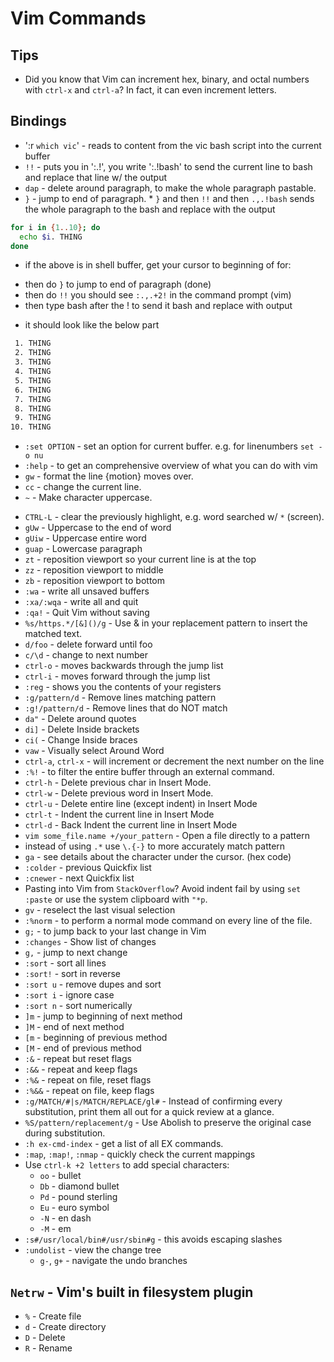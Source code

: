 # Vim Commands

## Tips

- Did you know that Vim can increment hex, binary, and octal numbers
  with `ctrl-x` and `ctrl-a`? In fact, it can even increment letters.

## Bindings
* ':r `which vic`' - reads to content from the vic bash script into the current buffer
* `!!` - puts you in ':.!', you write ':.!bash' to send the current line to bash and replace that line w/ the output
* `dap` - delete around paragraph, to make the whole paragraph pastable.
* `}` - jump to end of paragraph.
      * `}` and then `!!` and then `.,.!bash` sends the whole paragraph to the bash and replace with the output
```sh
for i in {1..10}; do
  echo $i. THING
done
```
* if the above is in shell buffer, get your cursor to beginning of for:
 - then do `}` to jump to end of paragraph (done)
 - then do `!!` you should see `:.,.+2!` in the command prompt (vim)
 - then type bash after the ! to send it bash and replace with output

* it should look like the below part

```txt
 1. THING
 2. THING
 3. THING
 4. THING
 5. THING
 6. THING
 7. THING
 8. THING
 9. THING
10. THING
```

* `:set OPTION` - set an option for current buffer. e.g. for linenumbers `set -o nu`
* `:help` - to get an comprehensive overview of what you can do with vim
* `gw` - format the line {motion} moves over.
* `cc` - change the current line.
* `~` - Make character uppercase.
- `CTRL-L` - clear the previously highlight, e.g. word searched w/ `*` (screen).
- `gUw` - Uppercase to the end of word
- `gUiw` - Uppercase entire word
- `guap` - Lowercase paragraph
- `zt` - reposition viewport so your current line is at the top
- `zz` - reposition viewport to middle
- `zb` - reposition viewport to bottom
- `:wa` - write all unsaved buffers
- `:xa/:wqa` - write all and quit
- `:qa!` - Quit Vim without saving
- `%s/https.*/[&]()/g` - Use & in your replacement pattern to insert the
  matched text.
- `d/foo` - delete forward until foo
- `c/\d` - change to next number
- `ctrl-o` - moves backwards through the jump list
- `ctrl-i` - moves forward through the jump list
- `:reg` - shows you the contents of your registers
- `:g/pattern/d` - Remove lines matching pattern
- `:g!/pattern/d` - Remove lines that do NOT match
- `da"` - Delete around quotes
- `di]` - Delete Inside brackets
- `ci(` - Change Inside braces
- `vaw` - Visually select Around Word
- `ctrl-a`, `ctrl-x` - will increment or decrement the next number on
  the line
- `:%!` - to filter the entire buffer through an external command.
- `ctrl-h` - Delete previous char in Insert Mode.
- `ctrl-w` - Delete previous word in Insert Mode. 
- `ctrl-u` - Delete entire line (except indent) in Insert Mode
- `ctrl-t` - Indent the current line in Insert Mode
- `ctrl-d` - Back Indent the current line in Insert Mode
- `vim some_file.name +/your_pattern` - Open a file directly to a
  pattern
- instead of using `.*` use `\.{-}` to more accurately match pattern 
- `ga` - see details about the character under the cursor. (hex code)
- `:colder` - previous Quickfix list
- `:cnewer` - next Quickfix list
- Pasting into Vim from `StackOverflow`? Avoid indent fail by using `set
  :paste` or use the system clipboard with `"*p`.
- `gv` - reselect the last visual selection
- `:%norm` - to perform a normal mode command on every line of the file.
- `g;` - to jump back to your last change in Vim
- `:changes` - Show list of changes
- `g,` - jump to next change
- `:sort` - sort all lines
- `:sort!` - sort in reverse
- `:sort u` - remove dupes and sort
- `:sort i` - ignore case
- `:sort n` - sort numerically
- `]m` - jump to beginning of next method
- `]M` - end of next method
- `[m` - beginning of previous method
- `[M` - end of previous method
- `:&` - repeat but reset flags
- `:&&` - repeat and keep flags
- `:%&` - repeat on file, reset flags
- `:%&&` - repeat on file, keep flags
- `:g/MATCH/#|s/MATCH/REPLACE/gl#` - Instead of confirming every
  substitution, print them all out for a quick review at a glance.
- `%S/pattern/replacement/g` - Use Abolish to preserve the original case
  during substitution. 
- `:h ex-cmd-index` - get a list of all EX commands.
- `:map`, `:map!`, `:nmap` - quickly check the current mappings
- Use `ctrl-k +2 letters` to add special characters:
  - `oo` - bullet
  - `Db` - diamond bullet
  - `Pd` - pound sterling
  - `Eu` - euro symbol
  - `-N` - en dash
  - `-M` - em
- `:s#/usr/local/bin#/usr/sbin#g` - this avoids escaping slashes
- `:undolist` - view the change tree
  - `g-`, `g+` - navigate the undo branches


## `Netrw` - Vim's built in filesystem plugin

- `%` - Create file
- `d` - Create directory
- `D` - Delete
- `R` - Rename

